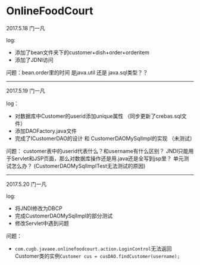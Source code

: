 # OnlineFoodCourt

2017.5.18 门一凡

log:
* 添加了bean文件夹下的customer+dish+order+orderitem
* 添加了JDNI访问

问题：bean.order里的时间 是java.util 还是 java.sql类型？？

---

2017.5.19 门一凡

log：
* 对数据库中Customer的userid添加unique属性 （同步更新了crebas.sql文件）
* 添加DAOFactory.java文件
* 完成了ICustomerDAO的设计 和 CustomerDAOMySqlImpl的实现 （未测试）

问题：
customer表中的userid代表什么？和username有什么区别？
JNDI只能用于Servlet和JSP页面，那么对数据库操作还是用.java还是全写到jsp里？ 单元测试怎么办？ (CustomerDAOMySqlImplTest无法测试的原因)

---

2017.5.20 门一凡

log:

* 将JNDI修改为DBCP
* 完成CustomerDAOMySqlImpl的部分测试
* 修改Servlet中遇到问题

问题：
* `com.cugb.javaee.onlinefoodcourt.action.LoginControl`无法返回Customer类的实例`Customer cus = cusDAO.findCustomer(username);`